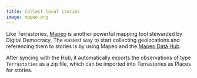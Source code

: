 ```yaml
---
title: Collect local stories
image: mapeo.png
---
```


Like Terrastories, [Mapeo](/mapping-and-monitoring) is another powerful mapping tool stewarded by Digital Democracy. The easiest way to start collecting geolocations and referencing them to stories is by using Mapeo and the [Mapeo Data Hub](/mapping-and-monitoring#mapeo-data-hub).

After syncing with the Hub, it automatically exports the observations of type `Terrastories` as a zip file, which can be imported into Terrastories as Places for stories.

<app-button :color="true" target="_self" href="/mapping-and-monitoring#mapeo-observations-in-terrastories" text="Get started"></app-button>
